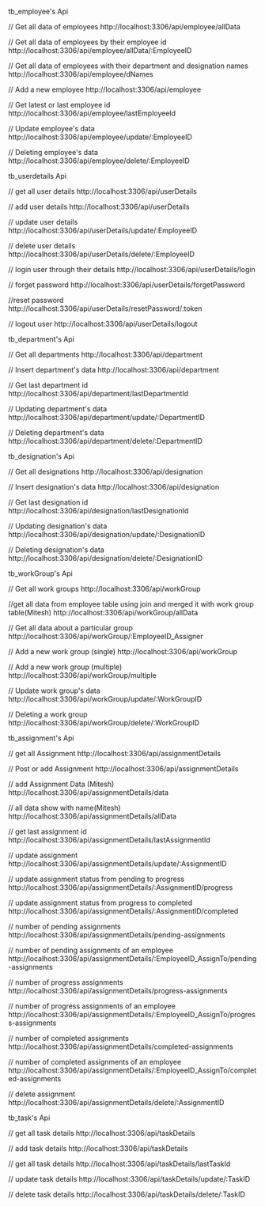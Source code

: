tb_employee's Api

// Get all data of employees
http://localhost:3306/api/employee/allData

// Get all data of employees by their employee id
http://localhost:3306/api/employee/allData/:EmployeeID

// Get all data of employees with their department and designation names
http://localhost:3306/api/employee/dNames

// Add a new employee
http://localhost:3306/api/employee

// Get latest or last employee id
http://localhost:3306/api/employee/lastEmployeeId

// Update employee's data
http://localhost:3306/api/employee/update/:EmployeeID

// Deleting employee's data
http://localhost:3306/api/employee/delete/:EmployeeID


tb_userdetails Api

// get all user details
http://localhost:3306/api/userDetails

// add user details
http://localhost:3306/api/userDetails

// update user details
http://localhost:3306/api/userDetails/update/:EmployeeID

// delete user details
http://localhost:3306/api/userDetails/delete/:EmployeeID

// login user through their details
http://localhost:3306/api/userDetails/login

// forget password
http://localhost:3306/api/userDetails/forgetPassword

//reset password
http://localhost:3306/api/userDetails/resetPassword/:token

// logout user
http://localhost:3306/api/userDetails/logout


tb_department's Api

// Get all departments
http://localhost:3306/api/department

// Insert department's data
http://localhost:3306/api/department

// Get last department id
http://localhost:3306/api/department/lastDepartmentId

// Updating department's data
http://localhost:3306/api/department/update/:DepartmentID

// Deleting department's data
http://localhost:3306/api/department/delete/:DepartmentID


tb_designation's Api

// Get all designations
http://localhost:3306/api/designation

// Insert designation's data
http://localhost:3306/api/designation

// Get last designation id
http://localhost:3306/api/designation/lastDesignationId

// Updating designation's data
http://localhost:3306/api/designation/update/:DesignationID

// Deleting designation's data
http://localhost:3306/api/designation/delete/:DesignationID


tb_workGroup's Api

// Get all work groups
http://localhost:3306/api/workGroup

//get all data from employee table using join and merged it with work group table(Mitesh)
http://localhost:3306/api/workGroup/allData

// Get all data about a particular group
http://localhost:3306/api/workGroup/:EmployeeID_Assigner

// Add a new work group (single)
http://localhost:3306/api/workGroup

// Add a new work group (multiple)
http://localhost:3306/api/workGroup/multiple

// Update work group's data
http://localhost:3306/api/workGroup/update/:WorkGroupID

// Deleting a work group
http://localhost:3306/api/workGroup/delete/:WorkGroupID


tb_assignment's Api

// get all Assignment
http://localhost:3306/api/assignmentDetails

// Post or add Assignment
http://localhost:3306/api/assignmentDetails

// add Assignment Data (Mitesh)
http://localhost:3306/api/assignmentDetails/data

// all data show with name(Mitesh)
http://localhost:3306/api/assignmentDetails/allData

// get last assignment id
http://localhost:3306/api/assignmentDetails/lastAssignmentId

// update assignment
http://localhost:3306/api/assignmentDetails/update/:AssignmentID

// update assignment status from pending to progress
http://localhost:3306/api/assignmentDetails/:AssignmentID/progress

// update assignment status from progress to completed
http://localhost:3306/api/assignmentDetails/:AssignmentID/completed

// number of pending assignments
http://localhost:3306/api/assignmentDetails/pending-assignments

// number of pending assignments of an employee
http://localhost:3306/api/assignmentDetails/:EmployeeID_AssignTo/pending-assignments

// number of progress assignments
http://localhost:3306/api/assignmentDetails/progress-assignments

// number of progress assignments of an employee
http://localhost:3306/api/assignmentDetails/:EmployeeID_AssignTo/progress-assignments

// number of completed assignments
http://localhost:3306/api/assignmentDetails/completed-assignments

// number of completed assignments of an employee
http://localhost:3306/api/assignmentDetails/:EmployeeID_AssignTo/completed-assignments

// delete assignment
http://localhost:3306/api/assignmentDetails/delete/:AssignmentID


tb_task's Api

// get all task details
http://localhost:3306/api/taskDetails

// add task details
http://localhost:3306/api/taskDetails

// get all task details
http://localhost:3306/api/taskDetails/lastTaskId

// update task details
http://localhost:3306/api/taskDetails/update/:TaskID

// delete task details
http://localhost:3306/api/taskDetails/delete/:TaskID